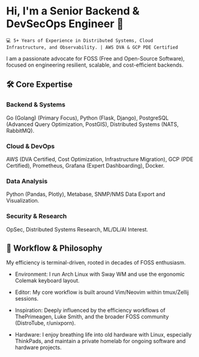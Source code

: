 # Hi, I'm a Senior Backend & DevSecOps Engineer 👋

    💻 5+ Years of Experience in Distributed Systems, Cloud Infrastructure, and Observability. | AWS DVA & GCP PDE Certified

I am a passionate advocate for FOSS (Free and Open-Source Software), focused on engineering resilient, scalable, and cost-efficient backends.

## 🛠️ Core Expertise

### Backend & Systems
Go (Golang) (Primary Focus), Python (Flask, Django), PostgreSQL (Advanced Query Optimization, PostGIS), Distributed Systems (NATS, RabbitMQ).
### Cloud & DevOps
AWS (DVA Certified, Cost Optimization, Infrastructure Migration), GCP (PDE Certified), Prometheus, Grafana (Expert Dashboarding), Docker.
### Data Analysis
Python (Pandas, Plotly), Metabase, SNMP/NMS Data Export and Visualization.
### Security & Research
OpSec, Distributed Systems Research, ML/DL/AI Interest.

## 🚀 Workflow & Philosophy

My efficiency is terminal-driven, rooted in decades of FOSS enthusiasm.

- Environment: I run Arch Linux with Sway WM and use the ergonomic Colemak keyboard layout.

- Editor: My core workflow is built around Vim/Neovim within tmux/Zellij sessions.

- Inspiration: Deeply influenced by the efficiency workflows of ThePrimeagen, Luke Smith, and the broader FOSS community (DistroTube, r/unixporn).

- Hardware: I enjoy breathing life into old hardware with Linux, especially ThinkPads, and maintain a private homelab for ongoing software and hardware projects.
